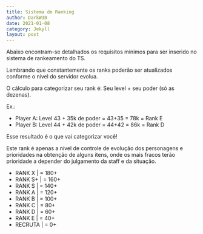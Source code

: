 ```yaml
---
title: Sistema de Ranking
author: DarkW3B
date: 2021-01-08
category: Jekyll
layout: post
---
```


Abaixo encontram-se detalhados os requisitos mínimos para ser inserido no sistema de rankeamento do TS.

Lembrando que constantemente os ranks poderão ser atualizados conforme o nível do servidor evolua.

O cálculo para categorizar seu rank é: Seu level + seu poder (só as dezenas).

Ex.: 
- Player A: Level 43 + 35k de poder = 43+35 = 78k = Rank E
- Player B: Level 44 + 42k de poder = 44+42 = 86k = Rank D

Esse resultado é o que vai categorizar você!

Este rank é apenas a nível de controle de evolução dos personagens e prioridades na obtenção de alguns itens, onde os mais fracos terão prioridade a depender do julgamento da staff e da situação. 

- RANK X | = 180+
- RANK S+  | = 160+
- RANK S  | = 140+
- RANK A | = 120+
- RANK B | = 100+
- RANK C | = 80+
- RANK D | = 60+
- RANK E | = 40+
- RECRUTA | = 0+